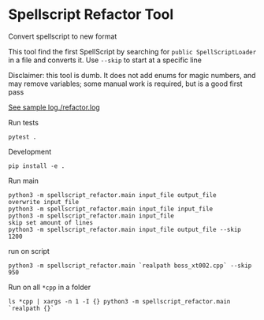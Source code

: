 # Spellscript Refactor Tool
Convert spellscript to new format

This tool find the first SpellScript by searching for `public SpellScriptLoader` in a file and converts it. Use `--skip` to start at a specific line

Disclaimer: this tool is dumb. It does not add enums for magic numbers, and may remove variables; some manual work is required, but is a good first pass

[See sample log./refactor.log](./refactor.log)

Run tests
```
pytest .
```

Development
```
pip install -e .
```

Run main
```
python3 -m spellscript_refactor.main input_file output_file
overwrite input_file
python3 -m spellscript_refactor.main input_file input_file
python3 -m spellscript_refactor.main input_file
skip set amount of lines
python3 -m spellscript_refactor.main input_file output_file --skip 1200
```

run on script
```
python3 -m spellscript_refactor.main `realpath boss_xt002.cpp` --skip 950
```

Run on all `*cpp` in a folder
```
ls *cpp | xargs -n 1 -I {} python3 -m spellscript_refactor.main `realpath {}`
```
